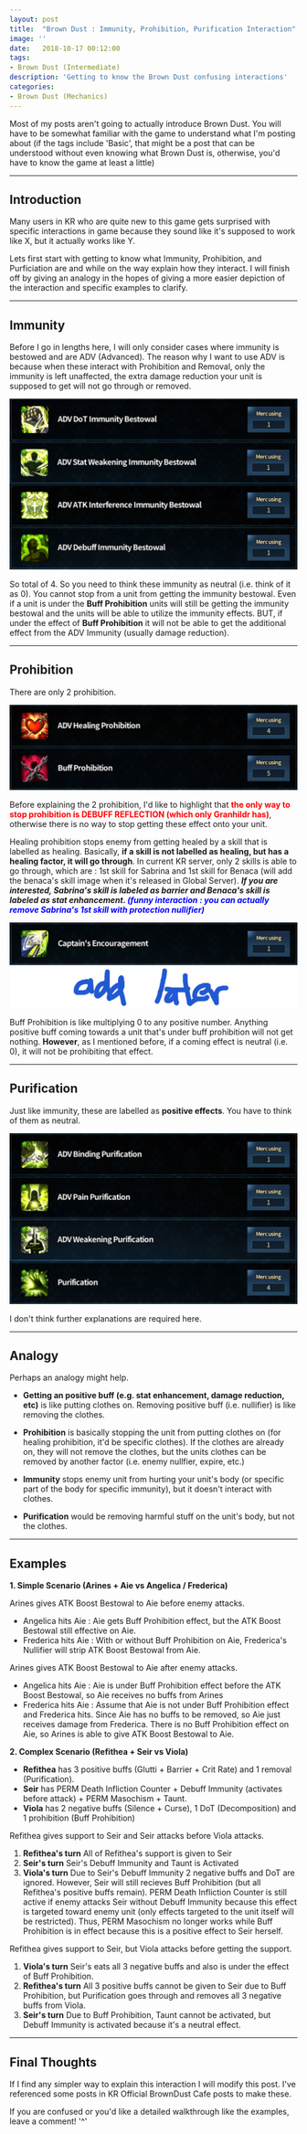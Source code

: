 ```yaml
---
layout: post
title:  "Brown Dust : Immunity, Prohibition, Purification Interaction"
image: ''
date:   2018-10-17 00:12:00
tags:
- Brown Dust (Intermediate)
description: 'Getting to know the Brown Dust confusing interactions'
categories:
- Brown Dust (Mechanics)
---
```


Most of my posts aren't going to actually introduce Brown Dust. You will have to be somewhat familiar with the game to understand what I'm posting about (if the tags include 'Basic', that might be a post that can be understood without even knowing what Brown Dust is, otherwise, you'd have to know the game at least a little)

---

## Introduction

Many users in KR who are quite new to this game gets surprised with specific interactions in game because they sound like it's supposed to work like X, but it actually works like Y.

Lets first start with getting to know what Immunity, Prohibition, and Purficiation are and while on the way explain how they interact. I will finish off by giving an analogy in the hopes of giving a more easier depiction of the interaction and specific examples to clarify.

---

## Immunity

Before I go in lengths here, I will only consider cases where immunity is bestowed and are ADV (Advanced). The reason why I want to use ADV is because when these interact with Prohibition and Removal, only the immunity is left unaffected, the extra damage reduction your unit is supposed to get will not go through or removed.

<img src="../uploads/browndust-immunity-prohibition-purification-immunity-example.jpg">

So total of 4. So you need to think these immunity as neutral (i.e. think of it as 0). You cannot stop from a unit from getting the immunity bestowal. Even if a unit is under the **Buff Prohibition** units will still be getting the immunity bestowal and the units will be able to utilize the immunity effects. BUT, if under the effect of **Buff Prohibition** it will not be able to get the additional effect from the ADV Immunity (usually damage reduction).

---

## Prohibition

There are only 2 prohibition.

<img src="../uploads/browndust-immunity-prohibition-purification-prohibition-example.jpg">

Before explaining the 2 prohibition, I'd like to highlight that <span style="color:red">**the only way to stop prohibition is DEBUFF REFLECTION (which only Granhildr has)**</span>, otherwise there is no way to stop getting these effect onto your unit.

Healing prohibition stops enemy from getting healed by a skill that is labelled as healing. Basically, **if a skill is not labelled as healing, but has a healing factor, it will go through**. In current KR server, only 2 skills is able to go through, which are : 1st skill for Sabrina and 1st skill for Benaca (will add the benaca's skill image when it's released in Global Server). ***If you are interested, Sabrina's skill is labeled as barrier and Benaca's skill is labeled as stat enhancement. <span style="color:blue">(funny interaction : you can actually remove Sabrina's 1st skill with protection nullifier)</span>***

<img src="../uploads/browndust-immunity-prohibition-purification-exception.jpg">

Buff Prohibition is like multiplying 0 to any positive number. Anything positive buff coming towards a unit that's under buff prohibition will not get nothing. **However**, as I mentioned before, if a coming effect is neutral (i.e. 0), it will not be prohibiting that effect.

---

## Purification

Just like immunity, these are labelled as **positive effects**. You have to think of them as neutral.

<img src="../uploads/browndust-immunity-prohibition-purification-purification-example.jpg">

I don't think further explanations are required here.

---

## Analogy

Perhaps an analogy might help.

* **Getting an positive buff (e.g. stat enhancement, damage reduction, etc)** is like putting clothes on. Removing positive buff (i.e. nullifier) is like removing the clothes.

* **Prohibition** is basically stopping the unit from putting clothes on (for healing prohibition, it'd be specific clothes). If the clothes are already on, they will not remove the clothes, but the units clothes can be removed by another factor (i.e. enemy nullfier, expire, etc.)

* **Immunity** stops enemy unit from hurting your unit's body (or specific part of the body for specific immunity), but it doesn't interact with clothes.

* **Purification** would be removing harmful stuff on the unit's body, but not the clothes.

---

## Examples

**1. Simple Scenario (Arines + Aie vs Angelica / Frederica)**

Arines gives ATK Boost Bestowal to Aie before enemy attacks.

* Angelica hits Aie : Aie gets Buff Prohibition effect, but the ATK Boost Bestowal still effective on Aie.
* Frederica hits Aie : With or without Buff Prohibition on Aie, Frederica's Nullifier will strip ATK Boost Bestowal from Aie.

Arines gives ATK Boost Bestowal to Aie after enemy attacks.

* Angelica hits Aie : Aie is under Buff Prohibition effect before the ATK Boost Bestowal, so Aie receives no buffs from Arines
* Frederica hits Aie : Assume that Aie is not under Buff Prohibition effect and Frederica hits. Since Aie has no buffs to be removed, so Aie just receives damage from Frederica. There is no Buff Prohibition effect on Aie, so Arines is able to give ATK Boost Bestowal to Aie.


**2. Complex Scenario (Refithea + Seir vs Viola)**

* **Refithea** has 3 positive buffs (Glutti + Barrier + Crit Rate) and 1 removal (Purification).
* **Seir** has PERM Death Infliction Counter + Debuff Immunity (activates before attack) + PERM Masochism + Taunt.
* **Viola** has 2 negative buffs (Silence + Curse), 1 DoT (Decomposition) and 1 prohibition (Buff Prohibition)

Refithea gives support to Seir and Seir attacks before Viola attacks.

1. **Refithea's turn** All of Refithea's support is given to Seir
2. **Seir's turn** Seir's Debuff Immunity and Taunt is Activated
3. **Viola's turn** Due to Seir's Debuff Immunity 2 negative buffs and DoT are ignored. However, Seir will still recieves Buff Prohibition (but all Refithea's positive buffs remain). PERM Death Infliction Counter is still active if enemy attacks Seir without Debuff Immunity because this effect is targeted toward enemy unit (only effects targeted to the unit itself will be restricted). Thus, PERM Masochism no longer works while Buff Prohibition is in effect because this is a positive effect to Seir herself.

Refithea gives support to Seir, but Viola attacks before getting the support.

1. **Viola's turn** Seir's eats all 3 negative buffs and also is under the effect of Buff Prohibition.
2. **Refithea's turn** All 3 positive buffs cannot be given to Seir due to Buff Prohibition, but Purification goes through and removes all 3 negative buffs from Viola.
3. **Seir's turn** Due to Buff Prohibition, Taunt cannot be activated, but Debuff Immunity is activated because it's a neutral effect.

---

## Final Thoughts

If I find any simpler way to explain this interaction I will modify this post. I've referenced some posts in KR Official BrownDust Cafe posts to make these.

If you are confused or you'd like a detailed walkthrough like the examples, leave a comment! '^'
